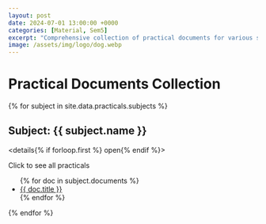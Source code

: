 ```yaml
---
layout: post
date: 2024-07-01 13:00:00 +0000
categories: [Material, Sem5]
excerpt: "Comprehensive collection of practical documents for various subjects."
image: /assets/img/logo/dog.webp
---
```


# Practical Documents Collection

{% for subject in site.data.practicals.subjects %}
## Subject: {{ subject.name }}

<details{% if forloop.first %} open{% endif %}>
  <summary>Click to see all practicals</summary>
  <ul>
    {% for doc in subject.documents %}
    <li><a href="{{ doc.file }}" download>{{ doc.title }}</a></li>
    {% endfor %}
  </ul>
</details>
{% endfor %}

<script>
  document.addEventListener("DOMContentLoaded", function() {
    const detailsElements = document.querySelectorAll('details');
    
    detailsElements.forEach(detail => {
      detail.addEventListener('click', function() {
        detailsElements.forEach(el => {
          if (el !== detail) {
            el.removeAttribute('open');
          }
        });
      });
    });
  });
</script>
